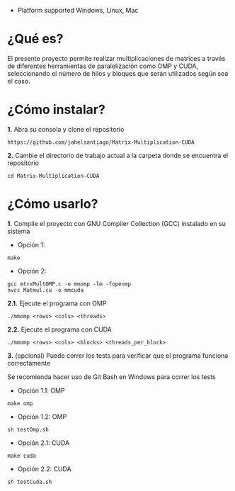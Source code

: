 - Platform supported Windows, Linux, Mac

# ¿Qué es?
El presente proyecto permite realizar multiplicaciones de matrices a través de diferentes herramientas de paralelización como OMP y CUDA, seleccionando el número de hilos y bloques que serán utilizados según sea el caso.

# ¿Cómo instalar?
**1.** Abra su consola y clone el repositorio
```
https://github.com/jahelsantiago/Matrix-Multiplication-CUDA
```

**2.** Cambie el directorio de trabajo actual a la carpeta donde se encuentra el repositorio
```
cd Matrix-Multiplication-CUDA
```

# ¿Cómo usarlo?
**1.** Compile el proyecto con GNU Compiler Collection (GCC) instalado en su sistema
- Opción 1:
```
make
```
- Opción 2:
```
gcc mtrxMultOMP.c -o mmomp -lm -fopenmp
nvcc Matmul.cu -o mmcuda
```

**2.1.** Ejecute el programa con OMP
```
./mmomp <rows> <cols> <threads>
```
**2.2.** Ejecute el programa con CUDA
```
./mmomp <rows> <cols> <blocks> <threads_per_block>
```

**3.** (opcional) Puede correr los tests para verificar que el programa funciona correctamente

Se recomienda hacer uso de Git Bash en Windows para correr los tests

- Opción 1.1: OMP
```
make omp
```

- Opción 1.2: OMP
```
sh testOmp.sh
```

- Opción 2.1: CUDA
```
make cuda
```

- Opción 2.2: CUDA
```
sh testCuda.sh
```
